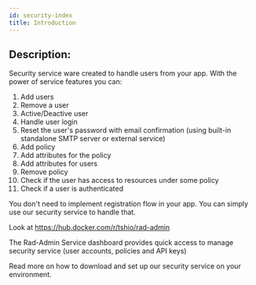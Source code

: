```yaml
---
id: security-index
title: Introduction
---
```


## Description:

Security service ware created to handle users from your app. With the power of service features you can:

1. Add users
2. Remove a user
3. Active/Deactive user
4. Handle user login
5. Reset the user's password with email confirmation (using built-in standalone SMTP server or external service)
6. Add policy
7. Add attributes for the policy
8. Add attributes for users
9. Remove policy
10. Check if the user has access to resources under some policy
11. Check if a user is authenticated

You don't need to implement registration flow in your app. You can simply use our security service to handle that.

Look at https://hub.docker.com/r/tshio/rad-admin

The Rad-Admin Service dashboard provides quick access to manage security service (user accounts, policies and API keys)

Read more on how to download and set up our security service on your environment.
